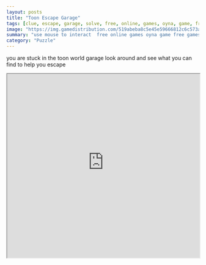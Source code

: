 ```yaml
---
layout: posts
title: "Toon Escape Garage"
tags: [clue, escape, garage, solve, free, online, games, oyna, game, free, games, play, play, games]
image: "https://img.gamedistribution.com/519abeba8c5e45e59666812c6c573a8c.jpg"
summary: "use mouse to interact  free online games oyna game free games play play games"
category: "Puzzle"
---
```


you are stuck in the toon world garage look around and see what you can find to help you escape

<iframe width="100%" height="480px;" src="https://flash.gamedistribution.com?game=519abeba8c5e45e59666812c6c573a8c"></iframe>